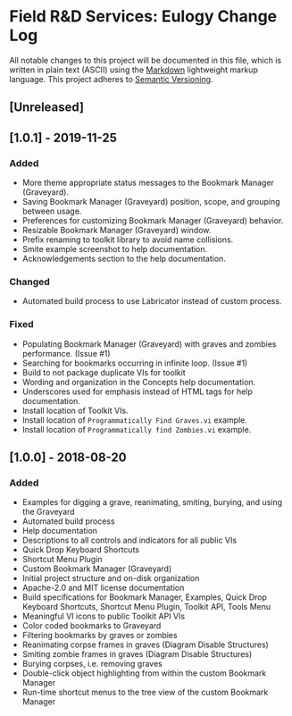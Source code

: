 # Field R&D Services: Eulogy Change Log

All notable changes to this project will be documented in this file, which is written in plain text (ASCII) using the [Markdown](http://daringfireball.net/projects/markdown/syntax) lightweight markup language. This project adheres to [Semantic Versioning](http://semver.org). 

## [Unreleased]

## [1.0.1] - 2019-11-25

### Added

- More theme appropriate status messages to the Bookmark Manager (Graveyard).
- Saving Bookmark Manager (Graveyard) position, scope, and grouping between usage.
- Preferences for customizing Bookmark Manager (Graveyard) behavior.
- Resizable Bookmark Manager (Graveyard) window.
- Prefix renaming to toolkit library to avoid name collisions.
- Smite example screenshot to help documentation.
- Acknowledgements section to the help documentation.

### Changed

- Automated build process to use Labricator instead of custom process.

### Fixed

- Populating Bookmark Manager (Graveyard) with graves and zombies performance. (Issue #1)
- Searching for bookmarks occurring in infinite loop. (Issue #1)
- Build to not package duplicate VIs for toolkit
- Wording and organization in the Concepts help documentation.
- Underscores used for emphasis instead of HTML tags for help documentation.
- Install location of Toolkit VIs.
- Install location of `Programmatically Find Graves.vi` example.
- Install location of `Programmatically find Zombies.vi` example.

## [1.0.0] - 2018-08-20

### Added

- Examples for digging a grave, reanimating, smiting, burying, and using the Graveyard
- Automated build process
- Help documentation
- Descriptions to all controls and indicators for all public VIs
- Quick Drop Keyboard Shortcuts
- Shortcut Menu Plugin
- Custom Bookmark Manager (Graveyard)
- Initial project structure and on-disk organization
- Apache-2.0 and MIT license documentation
- Build specifications for Bookmark Manager, Examples, Quick Drop Keyboard Shortcuts, Shortcut Menu Plugin, Toolkit API, Tools Menu
- Meaningful VI icons to public Toolkit API VIs
- Color coded bookmarks to Graveyard
- Filtering bookmarks by graves or zombies
- Reanimating corpse frames in graves (Diagram Disable Structures)
- Smiting zombie frames in graves (Diagram Disable Structures)
- Burying corpses, i.e. removing graves
- Double-click object highlighting from within the custom Bookmark Manager
- Run-time shortcut menus to the tree view of the custom Bookmark Manager

